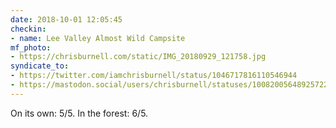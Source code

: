```yaml
---
date: 2018-10-01 12:05:45
checkin:
- name: Lee Valley Almost Wild Campsite
mf_photo:
- https://chrisburnell.com/static/IMG_20180929_121758.jpg
syndicate_to:
- https://twitter.com/iamchrisburnell/status/1046717816110546944
- https://mastodon.social/users/chrisburnell/statuses/100820056489257220
---
```


On its own: 5/5. In the forest: 6/5.
